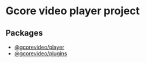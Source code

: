 # Gcore video player project

## Packages

- [@gcorevideo/player](./packages/gplayer)
- [@gcorevideo/plugins](./packages/plugins)

